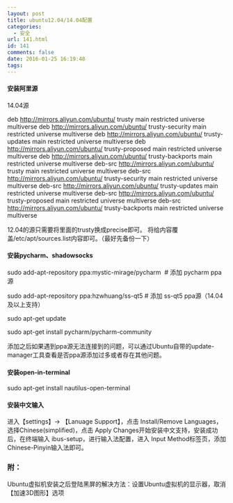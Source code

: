 ```yaml
---
layout: post
title: ubuntu12.04/14.04配置
categories:
  - 安全
url: 141.html
id: 141
comments: false
date: 2016-01-25 16:19:48
tags:
---
```


#### 安装阿里源

14.04源

deb http://mirrors.aliyun.com/ubuntu/ trusty main restricted universe multiverse
deb http://mirrors.aliyun.com/ubuntu/ trusty-security main restricted universe multiverse
deb http://mirrors.aliyun.com/ubuntu/ trusty-updates main restricted universe multiverse
deb http://mirrors.aliyun.com/ubuntu/ trusty-proposed main restricted universe multiverse
deb http://mirrors.aliyun.com/ubuntu/ trusty-backports main restricted universe multiverse
deb-src http://mirrors.aliyun.com/ubuntu/ trusty main restricted universe multiverse
deb-src http://mirrors.aliyun.com/ubuntu/ trusty-security main restricted universe multiverse
deb-src http://mirrors.aliyun.com/ubuntu/ trusty-updates main restricted universe multiverse
deb-src http://mirrors.aliyun.com/ubuntu/ trusty-proposed main restricted universe multiverse
deb-src http://mirrors.aliyun.com/ubuntu/ trusty-backports main restricted universe multiverse

12.04的源只需要将里面的trusty换成precise即可。 将给内容覆盖/etc/apt/sources.list内容即可。（最好先备份一下）

#### 安装pycharm、shadowsocks

sudo add-apt-repository ppa:mystic-mirage/pycharm  # 添加 pycharm ppa源

sudo add-apt-repository ppa:hzwhuang/ss-qt5 # 添加 ss-qt5 ppa源（14.04及以上支持）

sudo apt-get update

sudo apt-get install pycharm/pycharm-community

添加之后如果遇到ppa源无法连接到的问题，可以通过Ubuntu自带的update-manager工具查看是否ppa源添加过多或者存在其他问题。

#### 安装open-in-terminal

sudo apt-get install nautilus-open-terminal

#### 安装中文输入

进入【settings】-> 【Lanuage Support】，点击 Install/Remove Languages，选择Chinese(simplified)，点击 Apply Changes开始安装中文支持，安装成功后，在终端输入 ibus-setup，进行输入法配置，进入 Input Method标签页，添加 Chinese-Pinyin输入法即可。

### 附：

Ubuntu虚拟机安装之后登陆黑屏的解决方法：设置Ubuntu虚拟机的显示器，取消【加速3D图形】选项